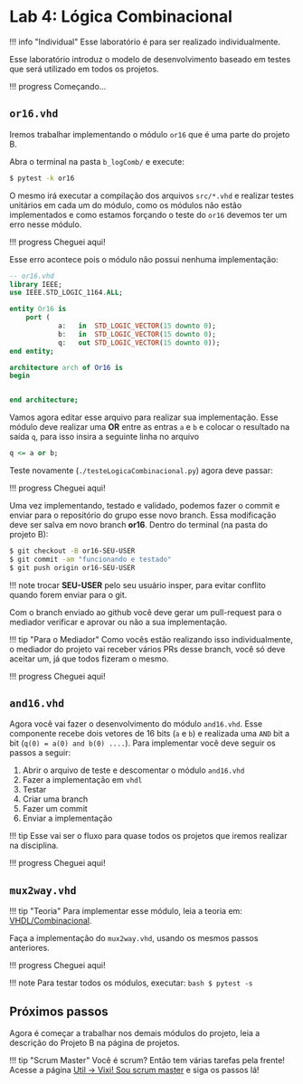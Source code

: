 # Lab 4: Lógica Combinacional

!!! info "Individual"
    Esse laboratório é para ser realizado individualmente.

Esse laboratório introduz o modelo de desenvolvimento baseado em testes que será utilizado em todos os projetos.

!!! progress
    Começando...

## `or16.vhd`

Iremos trabalhar implementando o módulo `or16` que é uma parte do projeto B. 

    
Abra o terminal na pasta `b_logComb/` e execute:

```bash
$ pytest -k or16
```

O mesmo irá executar a compilação dos arquivos `src/*.vhd` e realizar testes unitários em cada um do módulo, como os módulos não estão implementados e como estamos forçando o teste do `or16` devemos ter um erro nesse módulo.

<script id="asciicast-hScw7GXpCGnSPw4ocDzwbt23m" src="https://asciinema.org/a/hScw7GXpCGnSPw4ocDzwbt23m.js" async></script>


!!! progress
    Cheguei aqui!


Esse erro acontece pois o módulo não possui nenhuma implementação:

``` vhdl
-- or16.vhd
library IEEE;
use IEEE.STD_LOGIC_1164.ALL;

entity Or16 is
	port ( 
			a:   in  STD_LOGIC_VECTOR(15 downto 0);
			b:   in  STD_LOGIC_VECTOR(15 downto 0);
			q:   out STD_LOGIC_VECTOR(15 downto 0));
end entity;

architecture arch of Or16 is
begin


end architecture;
```

Vamos agora editar esse arquivo para realizar sua implementação. Esse módulo deve realizar uma **OR** entre as entras `a` e `b` e colocar o resultado na saída `q`, para isso insira a seguinte linha no arquivo 

``` vhdl
q <= a or b;
```

Teste novamente (`./testeLogicaCombinacional.py`) agora deve passar:

<script id="asciicast-5CQCUV0yvDobOdOPZQgwaGMHI" src="https://asciinema.org/a/5CQCUV0yvDobOdOPZQgwaGMHI.js" async></script>

!!! progress
    Cheguei aqui!

Uma vez implementando, testado e validado, podemos fazer o commit e enviar para
o repositório do grupo esse novo branch. Essa modificação deve ser salva em novo branch **or16**. Dentro do terminal (na pasta do projeto B):

``` bash
$ git checkout -B or16-SEU-USER
$ git commit -am "funcionando e testado"
$ git push origin or16-SEU-USER
```

!!! note
    trocar **SEU-USER** pelo seu usuário insper, para evitar conflito quando
    forem enviar para o git.

Com o branch enviado ao github você deve gerar um pull-request para o mediador verificar e aprovar ou não a sua implementação.
 
!!! tip "Para o Mediador"
    Como vocês estão realizando isso individualmente, o mediador do projeto vai
    receber vários PRs desse branch, você só deve aceitar um, já que todos fizeram
    o mesmo.

!!! progress
    Cheguei aqui!

## `and16.vhd`

Agora você vai fazer o desenvolvimento do módulo `and16.vhd`. Esse componente recebe dois vetores
de 16 bits (`a` e `b`) e realizada uma `AND` bit a bit (`q(0) = a(0) and b(0) ....`). Para implementar você deve seguir os passos a seguir:

1. Abrir o arquivo de teste e descomentar o módulo `and16.vhd`
1. Fazer a implementação em `vhdl`
1. Testar
1. Criar uma branch
1. Fazer um commit
1. Enviar a implementação

!!! tip
    Esse vai ser o fluxo para quase todos os projetos que iremos realizar na disciplina.

!!! progress
    Cheguei aqui!

## `mux2way.vhd`

!!! tip "Teoria"
    Para implementar esse módulo, leia a teoria em: [VHDL/Combinacional](/Z01.1/VHDL/VHDL-Combinacional).

Faça a implementação do `mux2way.vhd`, usando os mesmos passos anteriores. 

!!! progress
    Cheguei aqui!

!!! note
    Para testar todos os módulos, executar:
    ```bash
    $ pytest -s
    ```

## Próximos passos

Agora é começar a trabalhar nos demais módulos do projeto, leia a descrição do Projeto B na página de projetos.

!!! tip "Scrum Master"
    Você é scrum? Então tem várias tarefas pela frente! Acesse a página [Util -> Vixi! Sou scrum master](/Z01.1/Util/Util-vixi-sou-scrum/) e siga os passos lá!
